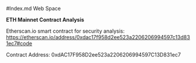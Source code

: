 #Index.md Web Space

<b>ETH Mainnet Contract Analysis</b>

Etherscan.io smart contract for security analysis:
https://etherscan.io/address/0xdac17f958d2ee523a2206206994597c13d831ec7#code

Contract Address:
0xdAC17F958D2ee523a2206206994597C13D831ec7
